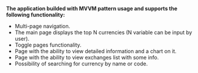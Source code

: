 **The application builded with MVVM pattern usage and supports the following functionality:**
-	Multi-page navigation.
-	The main page displays the top N currencies (N variable can be input by user).
- Toggle pages functionality.
- Page with the ability to view detailed information and a chart on it.
- Page with the ability to view exchanges list with some info.
-	Possibility of searching for currency by name or code.

